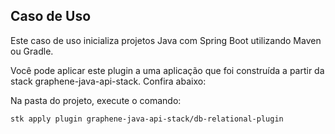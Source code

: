 ## **Caso de Uso**
Este caso de uso inicializa projetos Java com Spring Boot utilizando Maven ou Gradle.

Você pode aplicar este plugin a uma aplicação que foi construída a partir da stack graphene-java-api-stack. Confira abaixo: 

Na pasta do projeto, execute o comando:
```bash
stk apply plugin graphene-java-api-stack/db-relational-plugin
```
